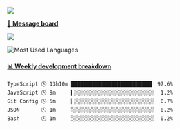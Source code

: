 [![](https://count.getloli.com/get/@SmaIIstars.github.readme)](https://count.getloli.com/)


[**💬 Message board**](https://chat.getloli.com/room/@SmaIIstars.github)

[![](https://chat.getloli.com/room/@SmaIIstars.github/svg?width=600&height=100&limit=20&theme=light&fontSize=14)](https://chat.getloli.com/room/@SmaIIstars.github)


![Most Used Languages](https://github-readme-stats.vercel.app/api/top-langs/?username=SmaIIstars&theme=dark&layout=compact)

<!-- waka-box start -->
#### <a href="https://gist.github.com/e31f5e1b7a15ee54e2fc8fca68aa5e2b" target="_blank">📊 Weekly development breakdown</a>
```text
TypeScript 🕓 13h10m ██████████████████████████▎ 97.6%
JavaScript 🕓 9m     ▎░░░░░░░░░░░░░░░░░░░░░░░░░░  1.2%
Git Config 🕓 5m     ▏░░░░░░░░░░░░░░░░░░░░░░░░░░  0.7%
JSON       🕓 1m     ░░░░░░░░░░░░░░░░░░░░░░░░░░░  0.2%
Bash       🕓 1m     ░░░░░░░░░░░░░░░░░░░░░░░░░░░  0.2%
```
<!-- Powered by https://github.com/YouEclipse/waka-box-go . -->
<!-- waka-box end -->
